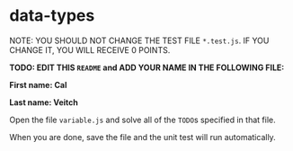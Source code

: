 # data-types

NOTE: YOU SHOULD NOT CHANGE THE TEST FILE `*.test.js`. IF YOU CHANGE IT, YOU WILL RECEIVE 0 POINTS.

**TODO: EDIT THIS `README` and ADD YOUR NAME IN THE FOLLOWING FILE:**

**First name: Cal**

**Last name: Veitch**

Open the file `variable.js` and solve all of the `TODO`s specified in that file.

When you are done, save the file and the unit test will run automatically.
